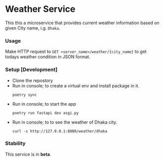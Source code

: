 # Weather Service

This this a microservice that provides current weather information based on given City name, i.g. `Dhaka`.

### Usage

Make HTTP request to `GET <server_name>/weather/{city_name}` to get todays weather condition in JSON format.


### Setup [Development]

- Clone the repostory
- Run in console; to create a virtual env and install package in it.
  ```shell
  poetry sync
  ```
- Run in console; to start the app
  ```shell
  poetry run fastapi dev asgi.py
  ``` 
- Run in console; to to see the weather of Dhaka city.
  ```shell
  curl -s http://127.0.0.1:8000/weather/dhaka
  ``` 

### Stability 
This service is in **beta**.
